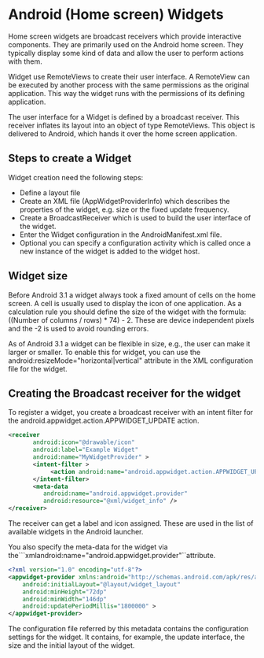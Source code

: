 # Android (Home screen) Widgets
Home screen widgets are broadcast receivers which provide interactive components. They are primarily used on the Android home screen. They typically display some kind of data and allow the user to perform actions with them.

Widget use RemoteViews to create their user interface. A RemoteView can be executed by another process with the same permissions as the original application. This way the widget runs with the permissions of its defining application.

The user interface for a Widget is defined by a broadcast receiver. This receiver inflates its layout into an object of type RemoteViews. This object is delivered to Android, which hands it over the home screen application.

## Steps to create a Widget
Widget creation need the following steps:
- Define a layout file
- Create an XML file (AppWidgetProviderInfo) which describes the properties of the widget, e.g. size or the fixed update frequency.
- Create a BroadcastReceiver which is used to build the user interface of the widget.
- Enter the Widget configuration in the AndroidManifest.xml file.
- Optional you can specify a configuration activity which is called once a new instance of the widget is added to the widget host.

## Widget size
Before Android 3.1 a widget always took a fixed amount of cells on the home screen. A cell is usually used to display the icon of one application. As a calculation rule you should define the size of the widget with the formula: ((Number of columns / rows) * 74) - 2. These are device independent pixels and the -2 is used to avoid rounding errors.

As of Android 3.1 a widget can be flexible in size, e.g., the user can make it larger or smaller. To enable this for widget, you can use the android:resizeMode="horizontal|vertical" attribute in the XML configuration file for the widget.

## Creating the Broadcast receiver for the widget
To register a widget, you create a broadcast receiver with an intent filter for the android.appwidget.action.APPWIDGET_UPDATE action.
```xml
<receiver
       android:icon="@drawable/icon"
       android:label="Example Widget"
       android:name="MyWidgetProvider" >
       <intent-filter >
            <action android:name="android.appwidget.action.APPWIDGET_UPDATE" />
       </intent-filter>
       <meta-data
          android:name="android.appwidget.provider"
          android:resource="@xml/widget_info" />
</receiver>
```
The receiver can get a label and icon assigned. These are used in the list of available widgets in the Android launcher.

You also specify the meta-data for the widget via the```xmlandroid:name="android.appwidget.provider"``attribute. 
```xml
<?xml version="1.0" encoding="utf-8"?>
<appwidget-provider xmlns:android="http://schemas.android.com/apk/res/android"
    android:initialLayout="@layout/widget_layout"
    android:minHeight="72dp"
    android:minWidth="146dp"
    android:updatePeriodMillis="1800000" >
</appwidget-provider>
```
The configuration file referred by this metadata contains the configuration settings for the widget. It contains, for example, the update interface, the size and the initial layout of the widget.

